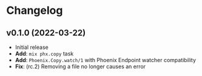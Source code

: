 # Changelog

## v0.1.0 (2022-03-22)

* Initial release
* **Add**: `mix phx.copy` task
* **Add**: `Phoenix.Copy.watch/1` with Phoenix Endpoint watcher compatibility
* **Fix**: (rc.2) Removing a file no longer causes an error

